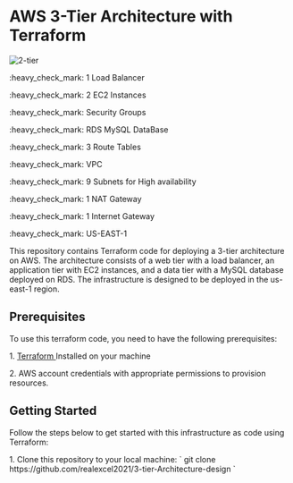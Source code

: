 # AWS 3-Tier Architecture with Terraform

![2-tier](https://github.com/realexcel2021/3-tier-Architecture-design/assets/89150996/9684c9af-e524-4bc3-906a-e35fc75e3c83)

<p> :heavy_check_mark: 1 Load Balancer  </p>
<p> :heavy_check_mark: 2 EC2 Instances </p>
<p> :heavy_check_mark: Security Groups </p>
<p> :heavy_check_mark: RDS MySQL DataBase </p>
<p> :heavy_check_mark: 3 Route Tables </p>
<p> :heavy_check_mark: VPC </p>
<p> :heavy_check_mark: 9 Subnets for High availability </p>
<p> :heavy_check_mark: 1 NAT Gateway </p>
<p> :heavy_check_mark: 1 Internet Gateway </p>
<p> :heavy_check_mark: US-EAST-1 </p>

<p>
  This repository contains Terraform code for deploying a 3-tier architecture on AWS. The architecture consists of a web tier with a load balancer, an application tier with EC2 instances, and a data tier with a MySQL database deployed on RDS. The infrastructure is designed to be deployed in the us-east-1 region.
</p>

<h2> Prerequisites </h2>
To use this terraform code, you need to have the following prerequisites:
<p>1. <a href="https://www.terraform.io/downloads.html"> Terraform </a> Installed on your machine </p>
<p> 2. AWS account credentials with appropriate permissions to provision resources. </p>

<h2> Getting Started </h2>
<p> Follow the steps below to get started with this infrastructure as code using Terraform: </p>

<p> 1. Clone this repository to your local machine:
` git clone https://github.com/realexcel2021/3-tier-Architecture-design `
</p>
